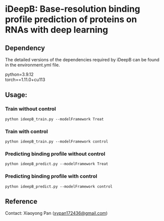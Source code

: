 # iDeepB: Base-resolution binding profile prediction of proteins on RNAs with deep learning

## Dependency
The detailed versions of the dependencies required by iDeepB can be found in the environment.yml file.

python=3.9.12 \
torch==1.11.0+cu113

## Usage:
### Train without control

```
python ideepB_train.py --modelFramework Treat
```

### Train with control
```
python ideepB_train.py --modelFramework control 
```

### Predicting binding profile without control
```
python ideepB_predict.py --modelFramework Treat 
```

### Predicting binding profile with control
```
python ideepB_predict.py --modelFramework control 
```


## Reference
Contact: Xiaoyong Pan (xypan172436@gmail.com)
